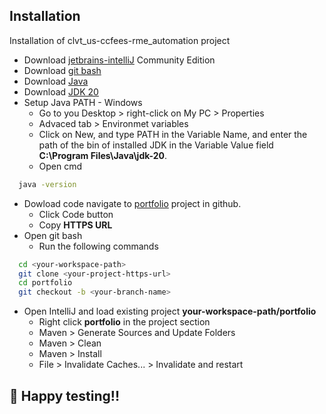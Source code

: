 
## Installation

Installation of clvt_us-ccfees-rme_automation project

- Download [jetbrains-intelliJ](https://www.jetbrains.com/idea/download/?section=windows) Community Edition
- Download [git bash](https://git-scm.com/downloads)
- Download [Java](https://www.java.com/download/ie_manual.jsp)
- Download [JDK 20](https://jdk.java.net/20/)
- Setup Java PATH - Windows
    - Go to you Desktop > right-click on My PC > Properties
    - Advaced tab > Environmet variables
    - Click on New, and type PATH in the Variable Name, and enter the path of the bin of installed JDK in the Variable Value field **C:\Program Files\Java\jdk-20**.
    - Open cmd
```bash
  java -version 
```
- Dowload code navigate to [portfolio](https://github.com/imrodre1990/portfolio) project in github.
    - Click Code button
    - Copy **HTTPS URL**
- Open git bash
    - Run the following commands

```bash
  cd <your-workspace-path>
  git clone <your-project-https-url>
  cd portfolio
  git checkout -b <your-branch-name>
```
- Open IntelliJ and load existing project **your-workspace-path/portfolio**
    - Right click **portfolio** in the project section
    - Maven > Generate Sources and Update Folders
    - Maven > Clean
    - Maven > Install
    - File > Invalidate Caches... > Invalidate and restart

## 🚀 Happy testing!!